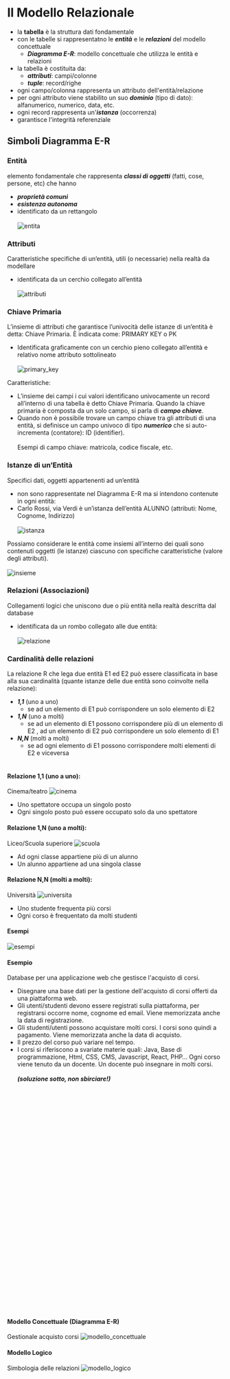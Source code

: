 # Il Modello Relazionale

- la **tabella** è la struttura dati fondamentale
- con le tabelle si rappresentatno le **_entità_** e le **_relazioni_** del modello concettuale
  - **_Diagramma E-R_**: modello concettuale che utilizza le entità e relazioni
- la tabella è costituita da:
  - **_attributi_**: campi/colonne
  - **_tuple_**: record/righe
- ogni campo/colonna rappresenta un attributo dell'entità/relazione
- per ogni attributo viene stabilito un suo **_dominio_** (tipo di dato): alfanumerico, numerico, data, etc.
- ogni record rappresenta un'**_istanza_** (occorrenza)
- garantisce l'integrità referenziale

## Simboli Diagramma E-R

### Entità

elemento fondamentale che rappresenta **_classi di oggetti_** (fatti, cose, persone, etc) che hanno

- **_proprietà comuni_**
- **_esistenza autonoma_**
- identificato da un rettangolo<br><br>
  ![entita](/img/er_entita.jpg) <br>

### Attributi

Caratteristiche specifiche di un’entità, utili (o necessarie) nella realtà da
modellare

- identificata da un cerchio collegato all’entità<br><br>
  ![attributi](/img/er_attributi.jpg) <br>

### Chiave Primaria

L’insieme di attributi che garantisce l’univocità delle istanze di un’entità è detta: Chiave Primaria.
È indicata come: PRIMARY KEY o PK

- Identificata graficamente con un cerchio pieno
  collegato all’entità e relativo nome attributo sottolineato<br><br>
  ![primary_key](/img/er_primary_key.jpg) <br>

Caratteristiche:

- L’insieme dei campi i cui valori identificano univocamente un record all’interno di una tabella è detto
  Chiave Primaria. Quando la chiave primaria è composta da un solo campo, si parla di **_campo chiave_**.
- Quando non è possibile trovare un campo chiave tra gli attributi di una entità, si definisce un campo
  univoco di tipo **_numerico_** che si auto-incrementa (contatore): ID (identifier).<br><br>
  Esempi di campo chiave: matricola, codice fiscale, etc.

### Istanze di un’Entità

Specifici dati, oggetti appartenenti ad un’entità

- non sono rappresentate nel Diagramma E-R
  ma si intendono contenute in ogni entità:
- Carlo Rossi, via Verdi è un’istanza
  dell’entità ALUNNO (attributi: Nome, Cognome, Indirizzo)<br><br>
  ![istanza](/img/er_istanza.jpg) <br>

Possiamo considerare le entità come insiemi all’interno
dei quali sono contenuti oggetti (le istanze) ciascuno
con specifiche caratteristiche (valore degli attributi).<br><br>
![insieme](/img/er_istanze_insieme.jpg) <br>

### Relazioni (Associazioni)

Collegamenti logici che uniscono due o più entità nella realtà descritta dal database

- identificata da un rombo collegato alle due entità:<br><br>
  ![relazione](/img/er_relazione.jpg) <br>

### Cardinalità delle relazioni

La relazione R che lega due entità E1 ed E2 può essere classificata in base alla sua
cardinalità (quante istanze delle due entità sono coinvolte nella relazione):

- **_1,1_** (uno a uno)
  - se ad un elemento di E1 può corrispondere un solo elemento di E2
- **_1,N_** (uno a molti)
  - se ad un elemento di E1 possono corrispondere più di un
    elemento di E2 , ad un elemento di E2 può corrispondere un solo elemento di E1
- **_N,N_** (molti a molti)
  - se ad ogni elemento di E1 possono corrispondere molti
    elementi di E2 e viceversa <br><br>

#### Relazione 1,1 (uno a uno):

Cinema/teatro
![cinema](/img/er_relazione_cinema.jpg) <br>

- Uno spettatore occupa un singolo posto
- Ogni singolo posto può essere occupato solo da uno spettatore

#### Relazione 1,N (uno a molti):

Liceo/Scuola superiore
![scuola](/img/er_relazione_scuola.jpg) <br>

- Ad ogni classe appartiene più di un alunno
- Un alunno appartiene ad una singola classe

#### Relazione N,N (molti a molti):

Università
![universita](/img/er_relazione_universita.jpg) <br>

- Uno studente frequenta più corsi
- Ogni corso è frequentato da molti studenti

#### Esempi

![esempi](/img/er_relazione_esempi.jpg) <br>

#### Esempio

Database per una applicazione web che gestisce l'acquisto di corsi.

- Disegnare una base dati per la gestione dell'acquisto di corsi offerti da una piattaforma web.
- Gli utenti/studenti devono essere registrati sulla piattaforma, per registrarsi occorre nome, cognome ed email. Viene
  memorizzata anche la data di registrazione.
- Gli studenti/utenti possono acquistare molti corsi. I corsi sono quindi a pagamento. Viene memorizzata anche la data
  di acquisto.
- Il prezzo del corso può variare nel tempo.
- I corsi si riferiscono a svariate materie quali: Java, Base di programmazione, Html, CSS, CMS, Javascript, React, PHP…
  Ogni corso viene tenuto da un docente. Un docente può insegnare in molti corsi.
  <br><br>
  **_(soluzione sotto, non sbirciare!)_**
  <br><br><br><br><br><br><br><br>
  <br><br><br><br><br><br><br><br>
  <br><br><br><br><br><br><br><br>
  <br><br><br><br><br><br><br><br>

#### Modello Concettuale (Diagramma E-R)

Gestionale acquisto corsi
![modello_concettuale](/img/er_modello_concettuale.jpg) <br>

#### Modello Logico

Simbologia delle relazioni
![modello_logico](/img/er_modello_logico.jpg) <br>
